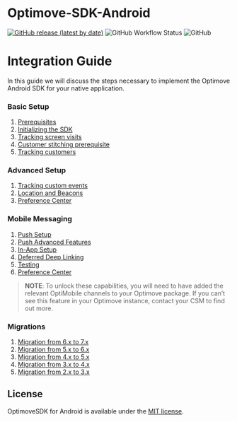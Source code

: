 # Optimove-SDK-Android

[![GitHub release (latest by date)](https://img.shields.io/github/v/release/optimove-tech/Optimove-SDK-Android?style=flat-square)](https://github.com/optimove-tech/Optimove-SDK-Android/releases/latest)
![GitHub Workflow Status](https://img.shields.io/github/actions/workflow/status/optimove-tech/Optimove-SDK-Android/android.yml?style=flat-square)
![GitHub](https://img.shields.io/github/license/optimove-tech/Optimove-SDK-Android?style=flat-square)

# Integration Guide

In this guide we will discuss the steps necessary to implement the Optimove Android SDK for your native application.

### Basic Setup

1. [Prerequisites](https://github.com/optimove-tech/Optimove-SDK-Android/wiki/Prerequisites)
2. [Initializing the SDK](https://github.com/optimove-tech/Optimove-SDK-Android/wiki/Initializing-the-sdk)
3. [Tracking screen visits](https://github.com/optimove-tech/Optimove-SDK-Android/wiki/Tracking-screen-visits)
4. [Customer stitching prerequisite](https://github.com/optimove-tech/Optimove-SDK-Android/wiki/Customer-stitching-prerequisite)
5. [Tracking customers](https://github.com/optimove-tech/Optimove-SDK-Android/wiki/Tracking-customers)

### Advanced Setup

1. [Tracking custom events](https://github.com/optimove-tech/Optimove-SDK-Android/wiki/Tracking-custom-events)
2. [Location and Beacons](https://github.com/optimove-tech/Optimove-SDK-Android/wiki/Location-and-Beacons)
3. [Preference Center](https://github.com/optimove-tech/Optimove-SDK-Android/wiki/Preference-Center)

### Mobile Messaging

1. [Push Setup](https://github.com/optimove-tech/Optimove-SDK-Android/wiki/push-setup)
2. [Push Advanced Features](https://github.com/optimove-tech/Optimove-SDK-Android/wiki/push-advanced)
3. [In-App Setup](https://github.com/optimove-tech/Optimove-SDK-Android/wiki/in-app)
4. [Deferred Deep Linking](https://github.com/optimove-tech/Optimove-SDK-Android/wiki/deferred-deep-linking)
5. [Testing](https://github.com/optimove-tech/Optimove-SDK-Android/wiki/testing-troubleshooting)
6. [Preference Center](https://github.com/optimove-tech/Optimove-SDK-Android/wiki/Preference-Center)

> **NOTE**:
To unlock these capabilities, you will need to have added the relevant OptiMobile channels to your Optimove package. If you can’t see this feature in your Optimove instance, contact your CSM to find out more.

### Migrations

1. [Migration from 6.x to 7.x](https://github.com/optimove-tech/Optimove-SDK-Android/wiki/Migration-guide-from-6.x-to-7.x)
2. [Migration from 5.x to 6.x](https://github.com/optimove-tech/Optimove-SDK-Android/wiki/Migration-guide-from-5.x-to-6.x)
3. [Migration from 4.x to 5.x](https://github.com/optimove-tech/Optimove-SDK-Android/wiki/Migration-guide-from-4.x-to-5.x)
4. [Migration from 3.x to 4.x](https://github.com/optimove-tech/Optimove-SDK-Android/wiki/Migration-guide-from-3.x-to-4.x)
5. [Migration from 2.x to 3.x](https://github.com/optimove-tech/Optimove-SDK-Android/wiki/Migration-guide-from-2.x-to-3.x)

## License

OptimoveSDK for Android is available under the [MIT license](LICENSE).
